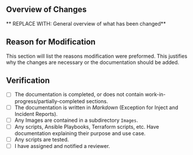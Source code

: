 ## Overview of Changes

** REPLACE WITH: General overview of what has been changed**

## Reason for Modification

This section will list the reasons modification were preformed. This justifies why the changes are necessary or the documentation should be added.

## Verification

- [ ] The documentation is completed, or does not contain work-in-progress/partially-completed sections.
- [ ] The documentation is written in *Markdown* (Exception for Inject and Incident Reports).
- [ ] Any Images are contained in a subdirectory `Images`.
- [ ] Any scripts, Ansible Playbooks, Terraform scripts, etc. Have documentation explaining their purpose and use case.
- [ ] Any scripts are tested.
- [ ] I have assigned and notified a reviewer.
